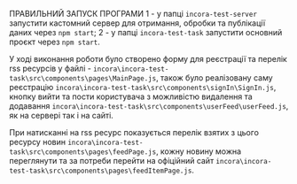 ПРАВИЛЬНИЙ ЗАПУСК ПРОГРАМИ
1 - у папці  `incora-test-server` запустити кастомний сервер для отримання, обробки та публікації даних через `npm start`;
2 - у папці `incora-test-task` запустити основний проєкт через `npm start`.

У ході виконання роботи було створено форму для реєстрації та перелік rss ресурсів у файлі - `incora\incora-test-task\src\components\pages\MainPage.js`, також було реалізовану саму реєстрацію `incora\incora-test-task\src\components\signIn\SignIn.js`, кнопку вийти та пости користувача з можливістю видалення та додавання `incora\incora-test-task\src\components\userFeed\userFeed.js`, як на сервері так і на сайті.

При натисканні на rss ресурс показується перелік взятих з цього ресурсу новин `incora\incora-test-task\src\components\pages\feedPage.js`, кожну новину можна переглянути та за потреби перейти на офіційний сайт `incora\incora-test-task\src\components\pages\feedItemPage.js`.